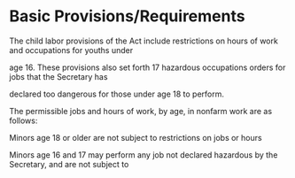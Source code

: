 # Basic Provisions/Requirements

The child labor provisions of the Act include restrictions on hours of work and occupations for youths under

age 16. These provisions also set forth 17 hazardous occupations orders for jobs that the Secretary has

declared too dangerous for those under age 18 to perform.

The permissible jobs and hours of work, by age, in nonfarm work are as follows:

Minors age 18 or older are not subject to restrictions on jobs or hours

Minors age 16 and 17 may perform any job not declared hazardous by the Secretary, and are not subject to
